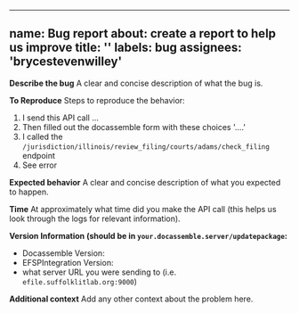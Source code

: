 ---
name: Bug report
about: create a report to help us improve
title: ''
labels: bug
assignees: 'brycestevenwilley'
----

**Describe the bug**
A clear and concise description of what the bug is.

**To Reproduce**
Steps to reproduce the behavior:
1. I send this API call ...
2. Then filled out the docassemble form with these choices '....'
3. I called the `/jurisdiction/illinois/review_filing/courts/adams/check_filing` endpoint
4. See error

**Expected behavior**
A clear and concise description of what you expected to happen.

**Time**
At approximately what time did you make the API call
(this helps us look through the logs for relevant information).

**Version Information (should be in `your.docassemble.server/updatepackage`:**
 - Docassemble Version:
 - EFSPIntegration Version:
 - what server URL you were sending to (i.e. `efile.suffolklitlab.org:9000`)

**Additional context**
Add any other context about the problem here.